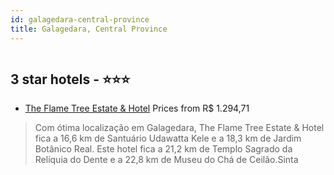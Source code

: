 ```yaml
---
id: galagedara-central-province
title: Galagedara, Central Province
---
```


<center><img src="https://i.travelapi.com/hotels/35000000/34440000/34432800/34432708/bd9a56e0_z.jpg" alt="" /></center>


##  3 star hotels - ⭐️⭐️⭐️

-    [The Flame Tree Estate & Hotel](https://www.hurb.com/br/aud/https://www.hurb.com/br/hotels/galagedara/the-flame-tree-estate-hotel-HT-E838?cmp=18055) Prices from R$ 1.294,71
   > Com ótima localização em Galagedara, The Flame Tree Estate & Hotel fica a 16,6 km de Santuário Udawatta Kele e a 18,3 km de Jardim Botânico Real.  Este hotel fica a 21,2 km de Templo Sagrado da Relíquia do Dente e a 22,8 km de Museu do Chá de Ceilão.Sinta
